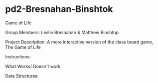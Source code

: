 pd2-Bresnahan-Binshtok
======================

Game of Life

Group Members: Leslie Bresnahan & Matthew Binshtop

Project Description: A more interactive version of the class board game, The Game of Life

Instructions:

What Works/ Doesn't work

Data Structures:
